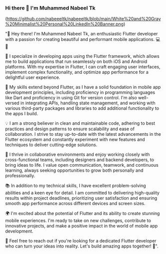 ### Hi there 👋 I'm Muhammed Nabeel Tk


(https://github.com/nabeeeltk/nabeeeltk/blob/main/White%20and%20Gray%20Minimalist%20Personal%20LinkedIn%20Banner.png)

"👋 Hey there! I'm Muhammed Nabeel Tk, an enthusiastic Flutter developer with a passion for creating beautiful and performant mobile applications. 💻📱

🔧 I specialize in developing apps using the Flutter framework, which allows me to build applications that run seamlessly on both iOS and Android platforms. With my expertise in Flutter, I can craft engaging user interfaces, implement complex functionality, and optimize app performance for a delightful user experience.

🌟 My skills extend beyond Flutter, as I have a solid foundation in mobile app development principles, including proficiency in programming languages like Dart and proficiency in using Git for version control. I'm also well-versed in integrating APIs, handling state management, and working with various third-party packages and libraries to add additional functionality to the apps I build.

💡 I am a strong believer in clean and maintainable code, adhering to best practices and design patterns to ensure scalability and ease of collaboration. I strive to stay up-to-date with the latest advancements in the Flutter ecosystem and constantly experiment with new features and techniques to deliver cutting-edge solutions.

🤝 I thrive in collaborative environments and enjoy working closely with cross-functional teams, including designers and backend developers, to bring ideas to life. I value open communication, teamwork, and continuous learning, always seeking opportunities to grow both personally and professionally.

📚 In addition to my technical skills, I have excellent problem-solving abilities and a keen eye for detail. I am committed to delivering high-quality results within project deadlines, prioritizing user satisfaction and ensuring smooth app performance across different devices and screen sizes.

🌍 I'm excited about the potential of Flutter and its ability to create stunning mobile experiences. I'm ready to take on new challenges, contribute to innovative projects, and make a positive impact in the world of mobile app development.

📩 Feel free to reach out if you're looking for a dedicated Flutter developer who can turn your ideas into reality. Let's build amazing apps together! 🚀".

